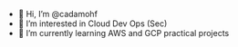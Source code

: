 - 👋 Hi, I’m @cadamohf
- 👀 I’m interested in Cloud Dev Ops (Sec)
- 🌱 I’m currently learning AWS and GCP practical projects

<!---
cadamohf/cadamohf is a ✨ special ✨ repository because its `README.md` (this file) appears on your GitHub profile.
You can click the Preview link to take a look at your changes.
--->
